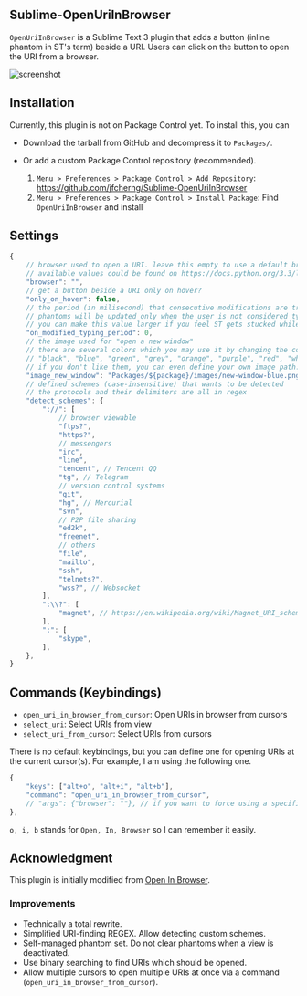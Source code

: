 ## Sublime-OpenUriInBrowser

`OpenUriInBrowser` is a Sublime Text 3 plugin that adds a button (inline phantom in ST's term)
beside a URI. Users can click on the button to open the URI from a browser.

![screenshot](https://raw.githubusercontent.com/jfcherng/Sublime-OpenUriInBrowser/master/screenshot.png)


## Installation

Currently, this plugin is not on Package Control yet. To install this, you can

- Download the tarball from GitHub and decompress it to `Packages/`.
- Or add a custom Package Control repository (recommended).

  1. `Menu > Preferences > Package Control > Add Repository`:
     https://github.com/jfcherng/Sublime-OpenUriInBrowser
  1. `Menu > Preferences > Package Control > Install Package`: 
     Find `OpenUriInBrowser` and install


## Settings

```javascript
{
    // browser used to open a URI. leave this empty to use a default browser.
    // available values could be found on https://docs.python.org/3.3/library/webbrowser.html#webbrowser.get
    "browser": "",
    // get a button beside a URI only on hover?
    "only_on_hover": false,
    // the period (in milisecond) that consecutive modifications are treated as typing
    // phantoms will be updated only when the user is not considered typing
    // you can make this value larger if you feel ST gets stucked while typing
    "on_modified_typing_period": 0,
    // the image used for "open a new window"
    // there are several colors which you may use it by changing the color in the filename
    // "black", "blue", "green", "grey", "orange", "purple", "red", "white", "yellow"
    // if you don't like them, you can even define your own image path.
    "image_new_window": "Packages/${package}/images/new-window-blue.png",
    // defined schemes (case-insensitive) that wants to be detected
    // the protocols and their delimiters are all in regex
    "detect_schemes": {
        "://": [
            // browser viewable
            "ftps?",
            "https?",
            // messengers
            "irc",
            "line",
            "tencent", // Tencent QQ
            "tg", // Telegram
            // version control systems
            "git",
            "hg", // Mercurial
            "svn",
            // P2P file sharing
            "ed2k",
            "freenet",
            // others
            "file",
            "mailto",
            "ssh",
            "telnets?",
            "wss?", // Websocket
        ],
        ":\\?": [
            "magnet", // https://en.wikipedia.org/wiki/Magnet_URI_scheme
        ],
        ":": [
            "skype",
        ],
    },
}
```


## Commands (Keybindings)

- `open_uri_in_browser_from_cursor`: Open URIs in browser from cursors
- `select_uri`: Select URIs from view
- `select_uri_from_cursor`: Select URIs from cursors

There is no default keybindings, but you can define one for opening URIs at
the current cursor(s). For example, I am using the following one.

```javascript
{ 
    "keys": ["alt+o", "alt+i", "alt+b"],
    "command": "open_uri_in_browser_from_cursor",
    // "args": {"browser": ""}, // if you want to force using a specific browser
},
```

`o, i, b` stands for `Open, In, Browser` so I can remember it easily.


## Acknowledgment

This plugin is initially modified from [Open In Browser](https://packagecontrol.io/packages/Open%20In%20Browser).


### Improvements

- Technically a total rewrite.
- Simplified URI-finding REGEX. Allow detecting custom schemes.
- Self-managed phantom set. Do not clear phantoms when a view is deactivated.
- Use binary searching to find URIs which should be opened.
- Allow multiple cursors to open multiple URIs at once via a command (`open_uri_in_browser_from_cursor`).
